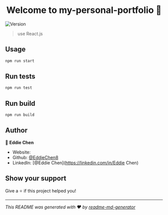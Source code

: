 <h1 align="center">Welcome to my-personal-portfolio 👋</h1>
<p>
  <img alt="Version" src="https://img.shields.io/badge/version-0.1.0-blue.svg?cacheSeconds=2592000" />
</p>

> use React.js

## Usage

```sh
npm run start
```

## Run tests

```sh
npm run test
```

## Run build

```sh
npm run build
```

## Author

👤 **Eddie Chen**

- Website:
- Github: [@EddieChen8](https://github.com/EddieChen8)
- LinkedIn: [@Eddie Chen](https://linkedin.com/in/Eddie Chen)

## Show your support

Give a ⭐️ if this project helped you!

---

_This README was generated with ❤️ by [readme-md-generator](https://github.com/kefranabg/readme-md-generator)_

